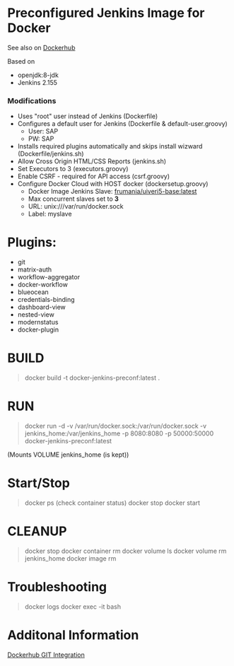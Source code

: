 # Preconfigured Jenkins Image for Docker

See also on [Dockerhub](https://hub.docker.com/r/frumania/docker-jenkins-preconf/)

Based on
* openjdk:8-jdk  
* Jenkins 2.155

### Modifications

* Uses "root" user instead of Jenkins (Dockerfile)
* Configures a default user for Jenkins (Dockerfile & default-user.groovy)
  * User: SAP
  * PW: SAP
* Installs required plugins automatically and skips install wizward (Dockerfile/jenkins.sh)
* Allow Cross Origin HTML/CSS Reports (jenkins.sh)
* Set Executors to 3 (executors.groovy)
* Enable CSRF - required for API access (csrf.groovy)
* Configure Docker Cloud with HOST docker (dockersetup.groovy)
  * Docker Image Jenkins Slave: [frumania/uiveri5-base:latest](https://hub.docker.com/r/frumania/uiveri5-base)
  * Max concurrent slaves set to **3**
  * URL: unix:///var/run/docker.sock
  * Label: myslave

# Plugins:

* git
* matrix-auth
* workflow-aggregator
* docker-workflow
* blueocean
* credentials-binding
* dashboard-view
* nested-view
* modernstatus
* docker-plugin

# BUILD

> docker build -t docker-jenkins-preconf:latest .

# RUN

> docker run -d -v /var/run/docker.sock:/var/run/docker.sock -v jenkins_home:/var/jenkins_home -p 8080:8080 -p 50000:50000 docker-jenkins-preconf:latest

(Mounts VOLUME jenkins_home (is kept))

# Start/Stop

> docker ps (check container status)
> docker stop <containerID>
> docker start <containerID>

# CLEANUP

> docker stop <containerID>
> docker container rm <ID>
> docker volume ls <ID>
> docker volume rm jenkins_home
> docker image rm <ID>

# Troubleshooting

> docker logs <containerID>
> docker exec -it <containerID> bash

# Additonal Information

[Dockerhub GIT Integration](https://ask.ericlin.info/post/2017/09/connect-your-repository-to-docker-hub-via-automated-build/)